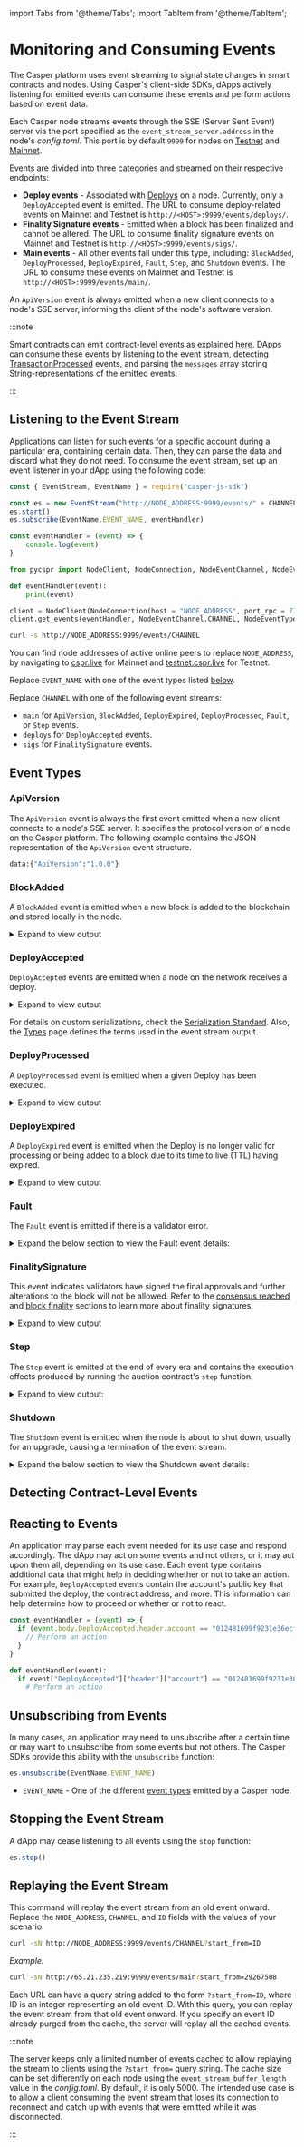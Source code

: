 import Tabs from '@theme/Tabs'; import TabItem from '@theme/TabItem';

# Monitoring and Consuming Events

<!-- TODO This entire file needs to be updated for 2.0 and for integrating with the Sidecar. For example, the events have been renamed from DeployAccepted to TransactionAccepted. The stream URLs might have also changed. The contract-level events are posted as part of the TransactionAccepted (=DeployAccepted) events.-->

The Casper platform uses event streaming to signal state changes in smart contracts and nodes. Using Casper's client-side SDKs, dApps actively listening for emitted events can consume these events and perform actions based on event data.

Each Casper node streams events through the SSE (Server Sent Event) server via the port specified as the `event_stream_server.address` in the node's *config.toml*. This port is by default `9999` for nodes on [Testnet](https://testnet.cspr.live/tools/peers) and [Mainnet](https://cspr.live/tools/peers).

Events are divided into three categories and streamed on their respective endpoints:

- **Deploy events** - Associated with [Deploys](../../concepts/design/casper-design.md#execution-semantics-deploys) on a node. Currently, only a `DeployAccepted` event is emitted. The URL to consume deploy-related events on Mainnet and Testnet is `http://<HOST>:9999/events/deploys/`.
- **Finality Signature events** - Emitted when a block has been finalized and cannot be altered. The URL to consume finality signature events on Mainnet and Testnet is `http://<HOST>:9999/events/sigs/`.
- **Main events** - All other events fall under this type, including: `BlockAdded`, `DeployProcessed`, `DeployExpired`, `Fault`, `Step`, and `Shutdown` events. The URL to consume these events on Mainnet and Testnet is `http://<HOST>:9999/events/main/`.

An `ApiVersion` event is always emitted when a new client connects to a node's SSE server, informing the client of the node's software version.

:::note

Smart contracts can emit contract-level events as explained [here](../writing-onchain-code/emitting-contract-events.md). DApps can consume these events by listening to the event stream, detecting [TransactionProcessed](#deployprocessed) events, and parsing the `messages` array storing String-representations of the emitted events.

:::

## Listening to the Event Stream

Applications can listen for such events for a specific account during a particular era, containing certain data. Then, they can parse the data and discard what they do not need. To consume the event stream, set up an event listener in your dApp using the following code:

<Tabs>

<TabItem value="js" label="JavaScript">

```javascript
const { EventStream, EventName } = require("casper-js-sdk")

const es = new EventStream("http://NODE_ADDRESS:9999/events/" + CHANNEL)
es.start()
es.subscribe(EventName.EVENT_NAME, eventHandler)

const eventHandler = (event) => {
    console.log(event)
}
```

</TabItem>

<TabItem value="python" label="Python">

```python
from pycspr import NodeClient, NodeConnection, NodeEventChannel, NodeEventType

def eventHandler(event):
    print(event)

client = NodeClient(NodeConnection(host = "NODE_ADDRESS", port_rpc = 7777))
client.get_events(eventHandler, NodeEventChannel.CHANNEL, NodeEventType.EVENT_NAME)
```

</TabItem>

<TabItem value="curl" label="cURL">

```bash
curl -s http://NODE_ADDRESS:9999/events/CHANNEL
```

</TabItem>

</Tabs>

You can find node addresses of active online peers to replace `NODE_ADDRESS`, by navigating to [cspr.live](https://cspr.live/tools/peers) for Mainnet and [testnet.cspr.live](https://testnet.cspr.live/tools/peers) for Testnet.

Replace `EVENT_NAME` with one of the event types listed [below](#event-types).

Replace `CHANNEL` with one of the following event streams:
- `main` for `ApiVersion`, `BlockAdded`, `DeployExpired`, `DeployProcessed`, `Fault`, or `Step` events.
- `deploys` for `DeployAccepted` events.
- `sigs` for `FinalitySignature` events.

## Event Types

### ApiVersion

The `ApiVersion` event is always the first event emitted when a new client connects to a node's SSE server. It specifies the protocol version of a node on the Casper platform. The following example contains the JSON representation of the `ApiVersion` event structure.

```bash
data:{"ApiVersion":"1.0.0"}
```

### BlockAdded

A `BlockAdded` event is emitted when a new block is added to the blockchain and stored locally in the node.

<details>
<summary>Expand to view output</summary>

```json
{
  "BlockAdded": {
    "block_hash": "62ddf902e9b6988b978413e2a9a2c6c95f8e1ddf452afd8e8a68f0ac22bf391a",
    "block": {
      "hash": "62ddf105e9b6988b378413e2a9a2c6c95f8e1ddf458afd8e8268f0ac72bfe91a",
      "header": {
        "parent_hash": "ed11ac2117edb9c5b26cf0cde318a807fd68e76206855a70429012ef16b557f5",
        "state_root_hash": "3c1ad31757ae40f934de4825a818274e0c246d304c661daf656e22b65174ad66",
        "body_hash": "eb2344f37193395bbc83587e498bc12ad5f0019055abcfa4c3b989d382a7969a",
        "random_bit": true,
        "accumulated_seed": "b8b671530f2221c8fdf201083f43c51e215e2f6ffcbe2d63238a2779eb177922",
        "era_end": null,
        "timestamp": "2023-01-01T09:55:25.312Z",
        "era_id": 8426,
        "height": 1566677,
        "protocol_version": "1.4.13"
      },
      "body": {
        "proposer": "010e5669b0f0545e2b32bc66363b9d3d4390fca56bf52305f1411b7fa12ca311c7",
        "deploy_hashes": [],
        "transfer_hashes": []
      },
      "proofs": []
    }
  }
}
```

- [block_hash](../../concepts/serialization-standard.md#block-hash) - The cryptographic hash that identifies a block.
- [block](../../concepts/serialization-standard.md#serialization-standard-block) - The JSON representation of the block.
- [proposer](../../concepts/serialization-standard.md#body) - The validator selected to propose the block.

</details>

### DeployAccepted

`DeployAccepted` events are emitted when a node on the network receives a deploy.

<details>
<summary>Expand to view output</summary>

```json
{
  "DeployAccepted": {
    "hash": "db84ba229ea37716230ac9874f66c0f12b9731d8d42f28060e481ef3d7263ead",
    "header": {
      "account": "012481699f9231e36ecf002675cd7186b48e6a735d10ec1b30f587ca716937752c",
      "timestamp": "2023-01-01T20:22:45.383Z",
      "ttl": "30m",
      "gas_price": 1,
      "body_hash": "8a377b07a01ac23905b2e416ff388508301feffbb9bdf275c59f87be1e9d0de5",
      "dependencies": [],
      "chain_name": "casper-test"
    },
    "payment": {
      "ModuleBytes": {
        "module_bytes": "",
        "args": [
          [
            "amount",
            {
              "cl_type": "U512",
              "bytes": "040008af2f",
              "parsed": "800000000"
            }
          ]
        ]
      }
    },
    "session": {
      "StoredContractByHash": {
        "hash": "1040f40d06f0355a80149befc4b5d1f203231231d66c4903688e178c36066539",
        "entry_point": "test_entry_point",
        "args": [
          [
            "cost",
            {
              "cl_type": "U512",
              "bytes": "0500c817a804",
              "parsed": "20000000000"
            }
          ]
        ]
      }
    },
    "approvals": [
      {
        "signer": "012481699f9231e36ecf002675cd7186b48e6a735d10ec1b30f587ca716937752c",
        "signature": "01d81d4dc9504a356c23d3c161b87b39b1708cd282b59d3e44d9b999e787643ab495f168475bed8dc48d1056605e06c8ba74d96c69ae5b506c4312be8871c0c701"
      }
    ]
  }
}
```

* [hash](../../concepts/hash-types.md) - The blake2b hash of the Deploy.
* [account](../../concepts/serialization-standard.md#serialization-standard-account) - The hexadecimal-encoded public key of the account submitting the Deploy.
* [body_hash](../../concepts/hash-types.md) - The blake2b hash of the Deploy body.
* [payment](../../concepts/glossary/P.md#payment-code) - Gas payment information.
* [session](../writing-onchain-code/contract-vs-session.md#what-is-session-code) - The session logic defining the Deploy's functionality.
* [approvals](../json-rpc/types_chain.md#approval) - The signer's hexadecimal-encoded public key and signature.

</details>

For details on custom serializations, check the [Serialization Standard](../../concepts/serialization-standard.md). Also, the [Types](../json-rpc/types_chain.md) page defines the terms used in the event stream output.

### DeployProcessed

A `DeployProcessed` event is emitted when a given Deploy has been executed.

<details>
<summary>Expand to view output</summary>

```json
{
  "DeployProcessed": {
    "deploy_hash": "0f33be8f56ff23d7d503a9804675472e043830a6c17e6141dce717b4f0973c7d",
    "account": "0201cbff12155b6ae1e99d571c01d56e9e1ba0def6719a6f06bc3e4a08f30a887444",
    "timestamp": "2023-01-01T10:07:00.401Z",
    "ttl": "30m",
    "dependencies": [],
    "block_hash": "509b754648168a73e6ab67e64d4a783cf580d6fc0c7c0ec560c6650f717841e0",
    "execution_result": {
      "Success": {
        "effect": {
          "operations": [],
          "transforms": [
            {
              "key": "account-hash-a8261377ef9cf8e7411d6858801c71e28c9322e66355586549c75ab24cdd73f2",
              "transform": "Identity"
            },
          ]
        },
        "transfers": [
          "transfer-3389144d15238240f48f5966f2dc299b6b20eb19c13d834409b4d28fc50fa909"
        ],
        "cost": "100000000"
      }
    }
  }
}
```

* [deploy_hash](../../concepts/serialization-standard.md#deploy-hash) - The cryptographic hash of a Deploy.
* [account](../../concepts/serialization-standard.md#serialization-standard-account) - The hexadecimal-encoded public key of the account submitting the Deploy.
* [timestamp](../../concepts/serialization-standard.md#timestamp) - A timestamp type representing a concrete moment in time.
* [dependencies](../../concepts/serialization-standard.md#deploy-header) - A list of Deploy hashes. 
* [block_hash](../../concepts/serialization-standard.md#block-hash) - A cryptographic hash identifying a Block.
* [execution_result](../../concepts/serialization-standard.md#executionresult) - The execution status of the Deploy, which is either `Success` or `Failure`.

</details>

### DeployExpired

A `DeployExpired` event is emitted when the Deploy is no longer valid for processing or being added to a block due to its time to live (TTL) having expired.

<details>
<summary>Expand to view output</summary>

```json
{
  "DeployExpired": {
    "deploy_hash": "7ecf22fc284526d6db16fbf455f489e0a9cbf782234131c010cf3078fb9be353"
  }
}
```

* [deploy_hash](../../concepts/serialization-standard.md#deploy-hash) - The cryptographic hash of a Deploy.

</details>

### Fault

The `Fault` event is emitted if there is a validator error.

<details>
<summary>Expand the below section to view the Fault event details:</summary>

```json
{
  "Fault": {
    "era_id": 4591448806312642600,
    "public_key": "013da85eb06279da42e28530e1116be04bfd2aa25ed8d63401ebff4d9153a609a9",
    "timestamp": "2023-01-01T01:26:58.364Z"
  }
}
```

* [era_id](../../concepts/serialization-standard.md#eraid) - A period of time during which the validator set does not change.
* [public_key](../../concepts/serialization-standard.md#publickey) - The hexadecimal-encoded public key of the validator that caused the fault.
* [timestamp](../../concepts/serialization-standard.md#timestamp) - A timestamp representing the moment the validator faulted.

</details>

### FinalitySignature

This event indicates validators have signed the final approvals and further alterations to the block will not be allowed. Refer to the [consensus reached](../../concepts/deploy-and-deploy-lifecycle.md#consensus-reached) and [block finality](../../concepts/glossary/B.md#block-finality) sections to learn more about finality signatures. 

<details>
<summary>Expand to view output</summary>

```json
{
  "FinalitySignature": {
    "block_hash": "eceed827e11f7969a7d3fe91d6fa4ce9749dd79d9f3ea26474fe2014db90e98d",
    "era_id": 8419,
    "signature": "0117087ef4b9a786e5a0ea8f198050e9de93dd94f87469b8124c346aeae5f36ad9adf80f670ee9c5887263267ed32cf932dce9b370353c596d59f91fbd57a1a205",
    "public_key": "01c375b425a36de25dc325c9182861679db2f634abcacd9ae2ee27b84ba62ac1f7"
  }
}
```

- [block_hash](../../concepts/serialization-standard.md#block-hash) - A cryptographic hash identifying a Block.
- [era_id](../../concepts/serialization-standard.md#eraid) - A period of time during which the validator set does not change.
- [signature](../../concepts/serialization-standard.md#signature) - Serialized bytes representing the validator's signature.
- [public_key](../../concepts/serialization-standard.md#publickey) - The hexadecimal-encoded public key of the validator.

</details>

### Step

The `Step` event is emitted at the end of every era and contains the execution effects produced by running the auction contract's `step` function.

<details>
<summary>Expand to view output:</summary>

```json 
{
  "Step": {
    "era_id": 1,
    "execution_effect": {
      "operations": [],
      "transforms": [
        {
          "key": "uref-53df18bf01396fbd1ef3a8757c7bdffc684c407d90f2cfeebff166db1d923613-000",
          "transform": "Identity"
        },
        {
          "key": "uref-f268de37fcea55f8fb1abeba8536a1cc041b2aed2691f1cf34aeaaf0ae379aa5-000",
          "transform": "Identity"
        },
        {
          "key": "bid-278e5af1ca6cddf5d5438999cb072b47f0d65e1484799f692c3c9c40304be30e",
          "transform": "Identity"
        },
        {
          "key": "bid-278e5af1ca6cddf5d5438999cb072b47f0d65e1484799f692c3c9c40304be30e",
          "transform": {
            "WriteBid": {
              "validator_public_key": "0133eaae2821f090ac3ba0eadc0a897742094c0604df72b465c41d4b773298a7b9",
              "bonding_purse": "uref-136552c255d4d737bf7e43d2be250f9f38691b9fe5d9e34446bff18d6d1cf984-007",
              "staked_amount": "1000000000000005",
              "delegation_rate": 5,
              "vesting_schedule": {
                "initial_release_timestamp_millis": 1664475057182,
                "locked_amounts": null
              },
              "delegators": {
                "012a241eaa9fa3bd6ccb0e0aaaf4658538f3540e04e2f58973614a168f2f2f813d": {
                  "delegator_public_key": "012a241eaa9fa3bd6ccb0e0aaaf4658538f3540e04e2f58973614a168f2f2f813d",
                  "staked_amount": "51312014671568117976319379",
                  "bonding_purse": "uref-c5ad00f9e6b2f2631ca647ad188187e63799a278a0a46ca25f6b4da64d556662-007",
                  "validator_public_key": "0133eaae2821f090ac3ba0eadc0a897742094c0604df72b465c41d4b773298a7b9",
                  "vesting_schedule": {
                    "initial_release_timestamp_millis": 1664475057182,
                    "locked_amounts": null
                  }
                }
              },
              "inactive": false
            }
          }
        }
      ]
    }
  }
}
```

* [era_id](../../concepts/serialization-standard.md#eraid) - A period of time during which the validator set does not change.
* [execution_effect](../../concepts/serialization-standard.md#executioneffect) - The journal of execution transforms from a single Deploy.
* [operations](../../concepts/serialization-standard.md#operation) - Operations performed while executing a Deploy.
* [transform](../../concepts/serialization-standard.md#transform) - The actual transformation performed while executing a Deploy.

</details>

### Shutdown

The `Shutdown` event is emitted when the node is about to shut down, usually for an upgrade, causing a termination of the event stream.

<details>
<summary>Expand the below section to view the Shutdown event details:</summary>

```bash
"Shutdown"
```
* Shutdown - The "Shutdown" text notifies the event listener that a shutdown will occur.

</details>


## Detecting Contract-Level Events

<!-- TODO add a cross-link to verifying topics and messages, or add the content here. -->

## Reacting to Events

An application may parse each event needed for its use case and respond accordingly. The dApp may act on some events and not others, or it may act upon them all, depending on its use case. Each event type contains additional data that might help in deciding whether or not to take an action. For example, `DeployAccepted` events contain the account's public key that submitted the deploy, the contract address, and more. This information can help determine how to proceed or whether or not to react.

<Tabs>

<TabItem value="js" label="JavaScript">

```javascript
const eventHandler = (event) => {
  if (event.body.DeployAccepted.header.account == "012481699f9231e36ecf002675cd7186b48e6a735d10ec1b30f587ca716937752c") {
    // Perform an action
  }
}
```

</TabItem>

<TabItem value="python" label="Python">

```python
def eventHandler(event):
  if event["DeployAccepted"]["header"]["account"] == "012481699f9231e36ecf002675cd7186b48e6a735d10ec1b30f587ca716937752c":
    # Perform an action
```

</TabItem>

</Tabs>

## Unsubscribing from Events

In many cases, an application may need to unsubscribe after a certain time or may want to unsubscribe from some events but not others. The Casper SDKs provide this ability with the `unsubscribe` function:

<Tabs>

<TabItem value="js" label="JavaScript">

```javascript
es.unsubscribe(EventName.EVENT_NAME)
```

</TabItem>

</Tabs>

- `EVENT_NAME` - One of the different [event types](#event-types) emitted by a Casper node.

## Stopping the Event Stream

A dApp may cease listening to all events using the `stop` function:

<Tabs>

<TabItem value="js" label="JavaScript">

```javascript
es.stop()
```

</TabItem>

</Tabs>

## Replaying the Event Stream

This command will replay the event stream from an old event onward. Replace the `NODE_ADDRESS`, `CHANNEL`, and `ID` fields with the values of your scenario.

<Tabs>

<TabItem value="curl" label="cURL">

```bash
curl -sN http://NODE_ADDRESS:9999/events/CHANNEL?start_from=ID
```

*Example:*

```bash
curl -sN http://65.21.235.219:9999/events/main?start_from=29267508
```

</TabItem>

</Tabs>

Each URL can have a query string added to the form `?start_from=ID`, where ID is an integer representing an old event ID. With this query, you can replay the event stream from that old event onward. If you specify an event ID already purged from the cache, the server will replay all the cached events.

:::note

The server keeps only a limited number of events cached to allow replaying the stream to clients using the `?start_from=` query string. The cache size can be set differently on each node using the `event_stream_buffer_length` value in the *config.toml*. By default, it is only 5000. 
The intended use case is to allow a client consuming the event stream that loses its connection to reconnect and catch up with events that were emitted while it was disconnected.

:::
